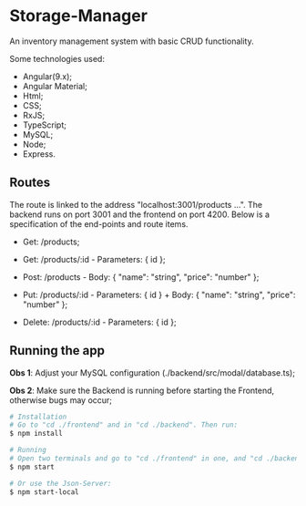 # Storage-Manager

An inventory management system with basic CRUD functionality.

Some technologies used:

* Angular(9.x);
* Angular Material;
* Html;
* CSS;
* RxJS;
* TypeScript;
* MySQL;
* Node;
* Express.

## Routes

The route is linked to the address "localhost:3001/products ...". The backend runs on port 3001 and the frontend on port 4200. Below is a specification of the end-points and route items.

* Get: /products;

* Get: /products/:id - Parameters: { id };

* Post: /products - Body: { "name": "string", "price": "number" };

* Put: /products/:id  - Parameters: { id } + Body: { "name": "string", "price": "number" };

* Delete: /products/:id - Parameters: { id };

## Running the app

**Obs 1**: Adjust your MySQL configuration (./backend/src/modal/database.ts);

**Obs 2**: Make sure the Backend is running before starting the Frontend, otherwise bugs may occur;

```bash
# Installation
# Go to "cd ./frontend" and in "cd ./backend". Then run:
$ npm install

# Running
# Open two terminals and go to "cd ./frontend" in one, and "cd ./backend" in the other. Then run on both:
$ npm start

# Or use the Json-Server:
$ npm start-local
```